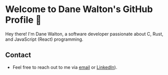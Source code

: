 # Welcome to Dane Walton's GitHub Profile 👋

Hey there! I'm Dane Walton, a software developer passionate about C, Rust, and JavaScript (React) programming. 

## Contact
- Feel free to reach out to me via [email](mailto:github@danewalton.com) or [LinkedIn](https://www.linkedin.com/in/dane-walton/)).


<!--
**danelikethedog/danelikethedog** is a ✨ _special_ ✨ repository because its `README.md` (this file) appears on your GitHub profile.

Here are some ideas to get you started:

- 🔭 I’m currently working on ...
- 🌱 I’m currently learning ...
- 👯 I’m looking to collaborate on ...
- 🤔 I’m looking for help with ...
- 💬 Ask me about ...
- 📫 How to reach me: ...
- 😄 Pronouns: ...
- ⚡ Fun fact: ...
-->
